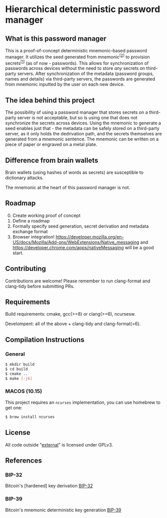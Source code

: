# Hierarchical deterministic password manager

## What is this password manager

This is a proof-of-concept deterministic mnemonic-based password manager. It utilizes the seed generated from mnemonic<sup>\[[2](#BIP-39)\]</sup> to provision secrets<sup>\[[1](#BIP-32)\]</sup> (as of now - passwords). This allows for synchronization of passwords across devices without the need to store _any_ secrets on third-party servers. After synchronization of the metadata (password groups, names and details) via third-party servers, the passwords are generated from mnemonic inputted by the user on each new device.


## The idea behind this project

The possibility of using a password manager that stores secrets on a third-party server is not acceptable, but so is using one that does not synchronize the secrets across devices. Using the mnemonic to generate a seed enables just that - the metadata can be safely stored on a third-party server, as it only holds the dedrivation path, and the secrets themselves are generated from a mnemonic sentence. The mnemonic can be written on a piece of paper or engraved on a metal plate.


## Difference from brain wallets

Brain wallets (using hashes of words as secrets) are susceptible to dictionary attacks.

The mnemonic at the heart of this password manager is not.


## Roadmap

0. Create working proof of concept
1. Define a roadmap
2. Formally specify seed generation, secret derivation and metadata exchange format
3. Browser integration! https://developer.mozilla.org/en-US/docs/Mozilla/Add-ons/WebExtensions/Native_messaging and https://developer.chrome.com/apps/nativeMessaging will be a good start.


## Contributing

Contributions are welcome! Please remember to run clang-format and clang-tidy before submitting PRs.


## Requirements

Build requirements: cmake, gcc(>=8) or clang(>=6), ncursesw.

Develompent: all of the above + clang-tidy and clang-format(=6).

## Compilation Instructions

### General

```bash
$ mkdir build
$ cd build
$ cmake ..
$ make [-j6]
```

### MACOS (10.15) 
This project requires an `ncurses` implementation, you can use homebrew to get one:
```bash
$ brew install ncurses
```

## License

All code outside "[external](external)" is licensed under GPLv3.

## References

### BIP-32
Bitcoin's [hardened] key derivation [BIP-32](https://github.com/bitcoin/bips/blob/master/bip-0032.mediawiki)

### BIP-39
Bitcoin's mnemonic deterministic key generation [BIP-39](https://github.com/bitcoin/bips/blob/master/bip-0039.mediawiki)
